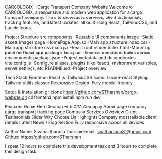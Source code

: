 CARGOLOGIX – Cargo Transport Company Website
    Welcome to CARGOLOGIX, a responsive and modern web application for a cargo transport company. The site showcases services, client testimonials, tracking features, and latest updates, all built using React, TailwindCSS, and Lucide Icons.

Project Structure
    src
        components      -Reusable UI components
        image           -Static assets images
        page            -HomePage
        App.jsx         -Main app structure
        index.css       -Main app structure css
        main.jsx        -React root render
    index.html          -Mounting point for React app
    package-lock.json   -Ensures consistent builds across environments 
    package.json        -Project metadata and dependencies
    vite.config.js      -Configure aliases, plugins (like React), environment variables, server settings, etc
    README.md           -Project overview

Tech Stack
    Frontend: React.js, TailwindCSS
    Icons: Lucide-react
    Styling: Tailwind utility classes
    Responsive Design: Fully mobile-friendly

Setup & Installation
    git clone https://github.com/STharshan/cargo-website.git
    cd frontend
    npm install
    npm run dev

 Features
    Home Hero Section with CTA
    Comapny About page
    company cargo transport tracking page
    Company Services Overview
    Client Testimonials Slider
    Why Choose Us Highlights
    Company most railable cilent details
    Latest News / Blog Section
    Fully responsive across all devices

Author
    Name: Sivanantharasa Tharsan
    Email: sivatharshan81@gmail.com 
    Github: https://github.com/STharshan 

I spent 12 hours to complete this development task and 3 hours to complete this design task
